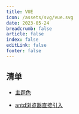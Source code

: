 ```yaml
---
title: VUE
icon: /assets/svg/vue.svg
date: 2023-05-24
breadcrumb: false
article: false
index: false
editLink: false
footer: false
---
```


## 清单

- [主题色](theme.md)

- [antd浏览器直接引入](antd.md)
